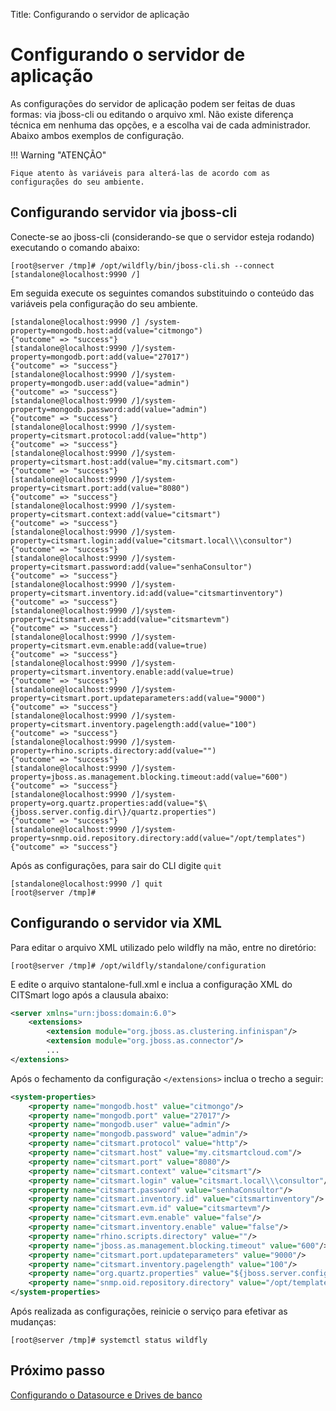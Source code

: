 Title: Configurando o servidor de aplicação

# Configurando o servidor de aplicação

As configurações do servidor de aplicação podem ser feitas de duas formas: via jboss-cli ou editando o arquivo xml. Não existe diferença técnica em nenhuma das opções, e a escolha vai de cada administrador. Abaixo ambos exemplos de configuração.

!!! Warning "ATENÇÃO"

    Fique atento às variáveis para alterá-las de acordo com as configurações do seu ambiente.

## Configurando servidor via jboss-cli

Conecte-se ao jboss-cli (considerando-se que o servidor esteja rodando) executando o comando abaixo:

``` shell
[root@server /tmp]# /opt/wildfly/bin/jboss-cli.sh --connect
[standalone@localhost:9990 /]
```

Em seguida execute os seguintes comandos substituindo o conteúdo das variáveis pela configuração do seu ambiente.

``` shell
[standalone@localhost:9990 /] /system-property=mongodb.host:add(value="citmongo")
{"outcome" => "success"}
[standalone@localhost:9990 /]/system-property=mongodb.port:add(value="27017")
{"outcome" => "success"}
[standalone@localhost:9990 /]/system-property=mongodb.user:add(value="admin")
{"outcome" => "success"}
[standalone@localhost:9990 /]/system-property=mongodb.password:add(value="admin")
{"outcome" => "success"}
[standalone@localhost:9990 /]/system-property=citsmart.protocol:add(value="http")
{"outcome" => "success"}
[standalone@localhost:9990 /]/system-property=citsmart.host:add(value="my.citsmart.com")
{"outcome" => "success"}
[standalone@localhost:9990 /]/system-property=citsmart.port:add(value="8080")
{"outcome" => "success"}
[standalone@localhost:9990 /]/system-property=citsmart.context:add(value="citsmart")
{"outcome" => "success"}
[standalone@localhost:9990 /]/system-property=citsmart.login:add(value="citsmart.local\\\consultor")
{"outcome" => "success"}
[standalone@localhost:9990 /]/system-property=citsmart.password:add(value="senhaConsultor")
{"outcome" => "success"}
[standalone@localhost:9990 /]/system-property=citsmart.inventory.id:add(value="citsmartinventory")
{"outcome" => "success"}
[standalone@localhost:9990 /]/system-property=citsmart.evm.id:add(value="citsmartevm")
{"outcome" => "success"}
[standalone@localhost:9990 /]/system-property=citsmart.evm.enable:add(value=true)
{"outcome" => "success"}
[standalone@localhost:9990 /]/system-property=citsmart.inventory.enable:add(value=true)
{"outcome" => "success"}
[standalone@localhost:9990 /]/system-property=citsmart.port.updateparameters:add(value="9000")
{"outcome" => "success"}
[standalone@localhost:9990 /]/system-property=citsmart.inventory.pagelength:add(value="100")
{"outcome" => "success"}
[standalone@localhost:9990 /]/system-property=rhino.scripts.directory:add(value="")
{"outcome" => "success"}
[standalone@localhost:9990 /]/system-property=jboss.as.management.blocking.timeout:add(value="600")
{"outcome" => "success"}
[standalone@localhost:9990 /]/system-property=org.quartz.properties:add(value="$\{jboss.server.config.dir\}/quartz.properties")
{"outcome" => "success"}
[standalone@localhost:9990 /]/system-property=snmp.oid.repository.directory:add(value="/opt/templates")
{"outcome" => "success"}
```

Após as configurações, para sair do CLI digite `quit`

``` shell
[standalone@localhost:9990 /] quit
[root@server /tmp]#
```
## Configurando o servidor via XML

Para editar o arquivo XML utilizado pelo wildfly na mão, entre no diretório:

``` shell
[root@server /tmp]# /opt/wildfly/standalone/configuration
```
E edite o arquivo stantalone-full.xml e inclua a configuração XML do CITSmart logo após a clausula abaixo:

``` xml
<server xmlns="urn:jboss:domain:6.0">
    <extensions>
        <extension module="org.jboss.as.clustering.infinispan"/>
        <extension module="org.jboss.as.connector"/>
		...
</extensions>
```

 Após o fechamento da configuração `</extensions>` inclua o trecho a seguir:

 ``` xml
 <system-properties>
     <property name="mongodb.host" value="citmongo"/>
     <property name="mongodb.port" value="27017"/>
     <property name="mongodb.user" value="admin"/>
     <property name="mongodb.password" value="admin"/>
     <property name="citsmart.protocol" value="http"/>
     <property name="citsmart.host" value="my.citsmartcloud.com"/>
     <property name="citsmart.port" value="8080"/>
     <property name="citsmart.context" value="citsmart"/>
     <property name="citsmart.login" value="citsmart.local\\\consultor"/>
     <property name="citsmart.password" value="senhaConsultor"/>
     <property name="citsmart.inventory.id" value="citsmartinventory"/>
     <property name="citsmart.evm.id" value="citsmartevm"/>
     <property name="citsmart.evm.enable" value="false"/>
     <property name="citsmart.inventory.enable" value="false"/>
     <property name="rhino.scripts.directory" value=""/>
     <property name="jboss.as.management.blocking.timeout" value="600"/>
     <property name="citsmart.port.updateparameters" value="9000"/>
     <property name="citsmart.inventory.pagelength" value="100"/>
     <property name="org.quartz.properties" value="${jboss.server.config.dir}/quartz.properties"/>
     <property name="snmp.oid.repository.directory" value="/opt/templates"/>
 </system-properties>
 ```

 Após realizada as configurações, reinicie o serviço para efetivar as mudanças:

 ``` shell
 [root@server /tmp]# systemctl status wildfly
 ```

 ## Próximo passo

 [Configurando o Datasource e Drives de banco][1]

 [1]:/pt-br/citsmart-platform-8/get-started/installation-and-upgrade/perform-installation/conf-datasource-and-db.html
